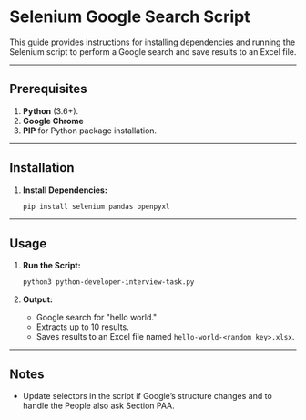 # Selenium Google Search Script

This guide provides instructions for installing dependencies and running the Selenium script to perform a Google search and save results to an Excel file.

---

## Prerequisites

1. **Python** (3.6+).
2. **Google Chrome**
3. **PIP** for Python package installation.

---

## Installation

1. **Install Dependencies:**

   ```bash
   pip install selenium pandas openpyxl
   ```

---

## Usage

1. **Run the Script:**

   ```bash
   python3 python-developer-interview-task.py
   ```

2. **Output:**
   - Google search for "hello world."
   - Extracts up to 10 results.
   - Saves results to an Excel file named `hello-world-<random_key>.xlsx`.

---

## Notes

- Update selectors in the script if Google’s structure changes and to handle the People also ask Section PAA.
